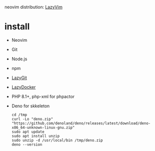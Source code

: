 neovim distribution: [LazyVim](https://github.com/LazyVim/starter)

# install

- Neovim
- Git
- Node.js
- npm 
- [LazyGit](https://github.com/jesseduffield/lazygit)
- [LazyDocker](https://github.com/jesseduffield/lazydocker)
- PHP 8.1+, php-xml for phpactor
- Deno for skkeleton

  ```
  cd /tmp
  curl -Lo "deno.zip" "https://github.com/denoland/deno/releases/latest/download/deno-x86_64-unknown-linux-gnu.zip"
  sudo apt update
  sudo apt install unzip
  sudo unzip -d /usr/local/bin /tmp/deno.zip
  deno --version
  ```
